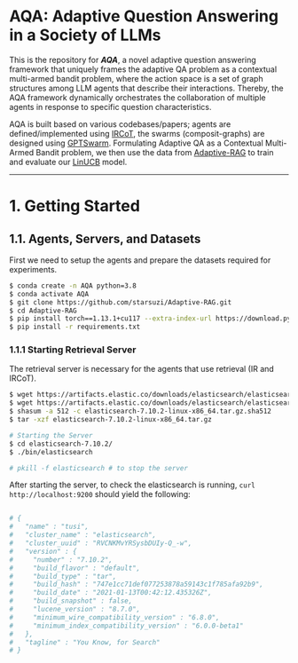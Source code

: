 # AQA: Adaptive Question Answering in a Society of LLMs

This is the repository for ***AQA***, a novel adaptive question answering framework that uniquely frames the adaptive QA problem as a contextual multi-armed bandit problem, where the action space is a set of graph structures among LLM agents that describe their interactions. Thereby, the AQA framework dynamically orchestrates the collaboration of multiple agents in response to specific question characteristics.

AQA is built based on various codebases/papers; agents are defined/implemented using [IRCoT](https://github.com/StonyBrookNLP/ircot), the swarms (composit-graphs) are designed using [GPTSwarm](https://github.com/metauto-ai/GPTSwarm/tree/main). Formulating Adaptive QA as a Contextual Multi-Armed Bandit problem, we then use the data from [Adaptive-RAG](https://github.com/starsuzi/Adaptive-RAG) to train and evaluate our [LinUCB](https://arxiv.org/pdf/1003.0146) model.

- - -

# 1. Getting Started 

## 1.1. Agents, Servers, and Datasets 
First we need to setup the agents and prepare the datasets required for experiments.

```bash
$ conda create -n AQA python=3.8
$ conda activate AQA
$ git clone https://github.com/starsuzi/Adaptive-RAG.git
$ cd Adaptive-RAG
$ pip install torch==1.13.1+cu117 --extra-index-url https://download.pytorch.org/whl/cu117
$ pip install -r requirements.txt
```

### 1.1.1 Starting Retrieval Server
The retrieval server is necessary for the agents that use retrieval (IR and IRCoT).
```bash
$ wget https://artifacts.elastic.co/downloads/elasticsearch/elasticsearch-7.10.2-linux-x86_64.tar.gz
$ wget https://artifacts.elastic.co/downloads/elasticsearch/elasticsearch-7.10.2-linux-x86_64.tar.gz.sha512
$ shasum -a 512 -c elasticsearch-7.10.2-linux-x86_64.tar.gz.sha512
$ tar -xzf elasticsearch-7.10.2-linux-x86_64.tar.gz

# Starting the Server
$ cd elasticsearch-7.10.2/
$ ./bin/elasticsearch 

# pkill -f elasticsearch # to stop the server
```

After starting the server, to check the elasticsearch is running, `curl http://localhost:9200` should yield the following:

```bash

# {
#   "name" : "tusi",
#   "cluster_name" : "elasticsearch",
#   "cluster_uuid" : "RVCNKMvYRSysbDUIy-Q_-w",
#   "version" : {
#     "number" : "7.10.2",
#     "build_flavor" : "default",
#     "build_type" : "tar",
#     "build_hash" : "747e1cc71def077253878a59143c1f785afa92b9",
#     "build_date" : "2021-01-13T00:42:12.435326Z",
#     "build_snapshot" : false,
#     "lucene_version" : "8.7.0",
#     "minimum_wire_compatibility_version" : "6.8.0",
#     "minimum_index_compatibility_version" : "6.0.0-beta1"
#   },
#   "tagline" : "You Know, for Search"
# }

```


